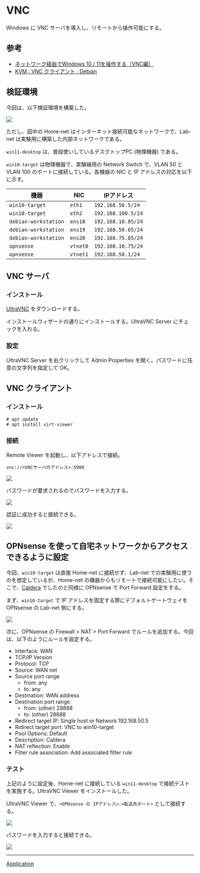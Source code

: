 # VNC
Windows に VNC サーバを導入し、リモートから操作可能にする。

## 参考
- [ネットワーク経由でWindows 10 / 11を操作する（VNC編）](https://pcmanabu.com/windows-10-vnc/)
- [KVM : VNC クライアント : Debian](https://www.server-world.info/query?os=Debian_12&p=kvm&f=7)

## 検証環境
今回は、以下検証環境を構築した。

![](./01_env.drawio.png)

ただし、図中の Home-net はインターネット接続可能なネットワークで、Lab-net は実験用に構築した内部ネットワークである。

`win11-desktop` は、普段使いしているデスクトップPC (物理機器) である。

`win10-target` は物理機器で、実験線用の Network Switch で、VLAN 50 と VLAN 100 のポートに接続している。各機器の NIC と IP アドレスの対応を以下に示す。

|機器|NIC|IPアドレス|
|---|---|---|
|`win10-target`|`eth1`|`192.168.50.5/24`|
|`win10-target`|`eth2`|`192.168.100.5/24`|
|`debian-workstation`|`ens18`|`192.168.10.85/24`|
|`debian-workstation`|`ens19`|`192.168.50.85/24`|
|`debian-workstation`|`ens20`|`192.168.75.85/24`|
|`opnsense`|`vtnet0`|`192.168.10.75/24`|
|`opnsense`|`vtnet1`|`192.168.50.1/24`|


## VNC サーバ
### インストール
[UltraVNC](https://forest.watch.impress.co.jp/library/software/ultravnc/) をダウンロードする。

インストールウィザードの通りにインストールする。UltraVNC Server にチェックを入れる。

### 設定
UltraVNC Server を右クリックして Admin Properties を開く。パスワードに任意の文字列を指定して OK。

## VNC クライアント
### インストール
```
# apt update
# apt install virt-viewer
```

### 接続
Remote Viewer を起動し、以下アドレスで接続。

`vnc://<VNCサーバのアドレス>:5900`

![](./02_vnc_viewer.png)

パスワードが要求されるのでパスワードを入力する。

![](./03_authentication.png)

認証に成功すると接続できる。

![](./04_vnc_connection.png)

## OPNsense を使って自宅ネットワークからアクセスできるように設定
今回、`win10-target` は直接 Home-net に接続せず、Lab-net での実験用に使うのを想定しているが、Home-net の機器からもリモートで接続可能にしたい。そこで、[Caldera](../Caldera/README.md) でしたのと同様に OPNsense で Port Forward 設定をする。

まず、`win10-target` で IP アドレスを固定する際にデフォルトゲートウェイを OPNsense の Lab-net 側にする。

![](./05_ip.png)

次に、OPNsense の Firewall > NAT > Port Forward でルールを追加する。今回は、以下のようにルールを設定する。

- Interface: WAN
- TCP/IP Version
- Protocol: TCP
- Source: WAN net
- Source port range
  - from: any
  - to: any
- Destination: WAN address
- Destination port range
  - from: (other) 28888
  - to: (other) 28888
- Redirect target IP: Single host or Network 192.168.50.5
- Ridirect target port: VNC to win10-target
- Pool Options: Default
- Description: Caldera
- NAT reflection: Enable
- Filter rule association: Add associated filter rule

### テスト
上記のように設定後、Home-net に接続している `win11-desktop` で接続テストを実施する。UltraVNC Viewer をインストールした。

UltraVNC Viewer で、`<OPNsense の IPアドレス>:<転送先ポート>` として接続する。

![](./06_ultravnc_win11.png)

パスワードを入力すると接続できる。

![](./07_vnc_home-net.png)


---

[Application](../README.md)
